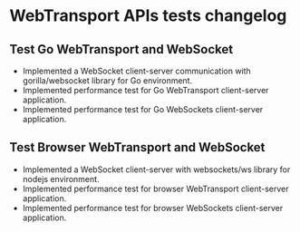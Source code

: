 # WebTransport APIs tests changelog

## Test Go WebTransport and WebSocket

- Implemented a WebSocket client-server communication with gorilla/websocket library for Go environment.
- Implemented performance test for Go WebTransport client-server application.
- Implemented performance test for Go WebSockets client-server application.

## Test Browser WebTransport and WebSocket

- Implemented a WebSocket client-server with websockets/ws library for nodejs environment.
- Implemented performance test for browser WebTransport client-server application.
- Implemented performance test for browser WebSockets client-server application.
